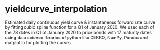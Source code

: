 # yieldcurve_interpolation
Estimated daily continuous yield curve &amp; instantaneous forward rate curve by fitting cubic spline function for a Q1 of January 2020. We used each of the 78 dates in Q1 of January 2020 to price bonds with 17 maturity dates using data science libraries of python like  GEKKO, NumPy, Pandas and matplotlib for plotting the curves
